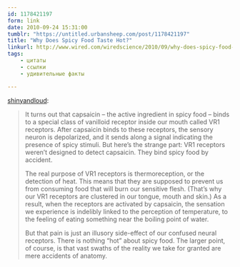 ```yaml
---
id: 1178421197
form: link
date: 2010-09-24 15:31:00
tumblr: "https://untitled.urbansheep.com/post/1178421197"
title: "Why Does Spicy Food Taste Hot?"
linkurl: http://www.wired.com/wiredscience/2010/09/why-does-spicy-food-taste-hot/
tags:
    - цитаты
    - ссылки
    - удивительные факты

---
```

<p><a class="tumblr_blog" href="http://shinyandloud.tumblr.com/post/1173778168">shinyandloud</a>:</p>
<blockquote>
<p>It turns out that capsaicin – the active ingredient in spicy food – binds to a special class of vanilloid receptor inside our mouth called VR1 receptors. After capsaicin binds to these receptors, the sensory neuron is depolarized, and it sends along a signal indicating the presence of spicy stimuli. But here’s the strange part: VR1 receptors weren’t designed to detect capsaicin. They bind spicy food by accident.</p>

<p>The real purpose of VR1 receptors is thermoreception, or the detection of heat. This means that they are supposed to prevent us from consuming food that will burn our sensitive flesh. (That’s why our VR1 receptors are clustered in our tongue, mouth and skin.) As a result, when the receptors are activated by capsaicin, the sensation we experience is indelibly linked to the perception of temperature, to the feeling of eating something near the boiling point of water.</p>

<p>But that pain is just an illusory side-effect of our confused neural receptors. There is nothing “hot” about spicy food. The larger point, of course, is that vast swaths of the reality we take for granted are mere accidents of anatomy.</p>
</blockquote>
